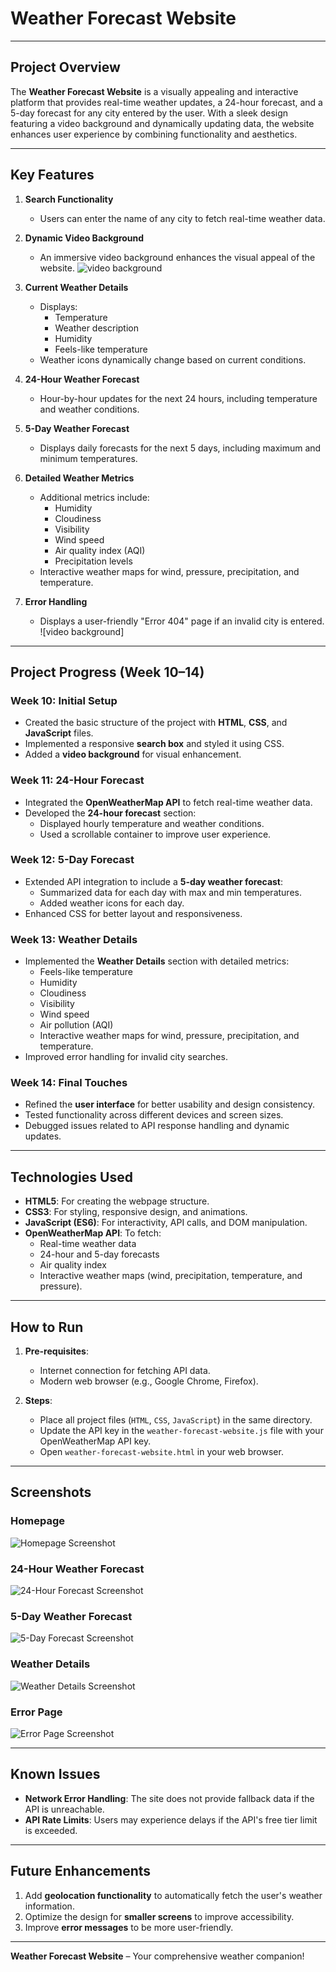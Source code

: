 # Weather Forecast Website

---

## **Project Overview**
The **Weather Forecast Website** is a visually appealing and interactive platform that provides real-time weather updates, a 24-hour forecast, and a 5-day forecast for any city entered by the user. With a sleek design featuring a video background and dynamically updating data, the website enhances user experience by combining functionality and aesthetics.

---

## **Key Features**
1. **Search Functionality**  
   - Users can enter the name of any city to fetch real-time weather data.

2. **Dynamic Video Background**  
   - An immersive video background enhances the visual appeal of the website.
![video background](https://drive.google.com/file/d/14ASAuEh7QLjp3P_DreuKxOqXJ5OvxktA/view?usp=drive_link)
3. **Current Weather Details**  
   - Displays:
     - Temperature
     - Weather description
     - Humidity
     - Feels-like temperature  
   - Weather icons dynamically change based on current conditions.

4. **24-Hour Weather Forecast**  
   - Hour-by-hour updates for the next 24 hours, including temperature and weather conditions.

5. **5-Day Weather Forecast**  
   - Displays daily forecasts for the next 5 days, including maximum and minimum temperatures.

6. **Detailed Weather Metrics**  
   - Additional metrics include:
     - Humidity
     - Cloudiness
     - Visibility
     - Wind speed
     - Air quality index (AQI)
     - Precipitation levels
   - Interactive weather maps for wind, pressure, precipitation, and temperature.

7. **Error Handling**  
   - Displays a user-friendly "Error 404" page if an invalid city is entered.
     ![video background]

---

## **Project Progress (Week 10–14)**

### **Week 10: Initial Setup**
- Created the basic structure of the project with **HTML**, **CSS**, and **JavaScript** files.
- Implemented a responsive **search box** and styled it using CSS.
- Added a **video background** for visual enhancement.

### **Week 11: 24-Hour Forecast**
- Integrated the **OpenWeatherMap API** to fetch real-time weather data.
- Developed the **24-hour forecast** section:
  - Displayed hourly temperature and weather conditions.
  - Used a scrollable container to improve user experience.

### **Week 12: 5-Day Forecast**
- Extended API integration to include a **5-day weather forecast**:
  - Summarized data for each day with max and min temperatures.
  - Added weather icons for each day.
- Enhanced CSS for better layout and responsiveness.

### **Week 13: Weather Details**
- Implemented the **Weather Details** section with detailed metrics:
  - Feels-like temperature
  - Humidity
  - Cloudiness
  - Visibility
  - Wind speed
  - Air pollution (AQI)
  - Interactive weather maps for wind, pressure, precipitation, and temperature.
- Improved error handling for invalid city searches.

### **Week 14: Final Touches**
- Refined the **user interface** for better usability and design consistency.
- Tested functionality across different devices and screen sizes.
- Debugged issues related to API response handling and dynamic updates.

---

## **Technologies Used**
- **HTML5**: For creating the webpage structure.
- **CSS3**: For styling, responsive design, and animations.
- **JavaScript (ES6)**: For interactivity, API calls, and DOM manipulation.
- **OpenWeatherMap API**: To fetch:
  - Real-time weather data
  - 24-hour and 5-day forecasts
  - Air quality index
  - Interactive weather maps (wind, precipitation, temperature, and pressure).

---

## **How to Run**
1. **Pre-requisites**:
   - Internet connection for fetching API data.
   - Modern web browser (e.g., Google Chrome, Firefox).

2. **Steps**:
   - Place all project files (`HTML`, `CSS`, `JavaScript`) in the same directory.
   - Update the API key in the `weather-forecast-website.js` file with your OpenWeatherMap API key.
   - Open `weather-forecast-website.html` in your web browser.

---

## **Screenshots**

### **Homepage**
![Homepage Screenshot](https://via.placeholder.com/800x400.png?text=Homepage)

### **24-Hour Weather Forecast**
![24-Hour Forecast Screenshot](https://via.placeholder.com/800x400.png?text=24-Hour+Forecast)

### **5-Day Weather Forecast**
![5-Day Forecast Screenshot](https://via.placeholder.com/800x400.png?text=5-Day+Forecast)

### **Weather Details**
![Weather Details Screenshot](https://via.placeholder.com/800x400.png?text=Weather+Details)

### **Error Page**
![Error Page Screenshot](https://via.placeholder.com/800x400.png?text=Error+Page)

---

## **Known Issues**
- **Network Error Handling**: The site does not provide fallback data if the API is unreachable.
- **API Rate Limits**: Users may experience delays if the API's free tier limit is exceeded.

---

## **Future Enhancements**
1. Add **geolocation functionality** to automatically fetch the user's weather information.
2. Optimize the design for **smaller screens** to improve accessibility.
3. Improve **error messages** to be more user-friendly.

---

**Weather Forecast Website** – Your comprehensive weather companion!
